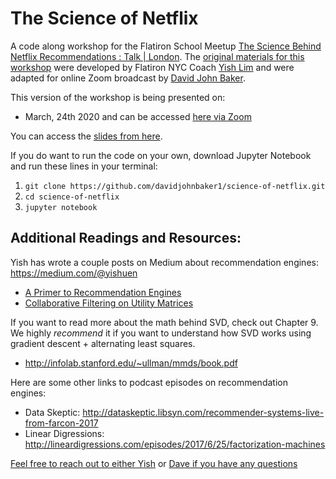 # The Science of Netflix

A code along workshop for the Flatiron School Meetup [The Science Behind Netflix Recommendations : Talk | London](https://www.eventbrite.com/e/virtual-the-science-behind-netflix-recommendations-talk-london-tickets-96698721479).
The [original materials for this workshop](https://github.com/yishuen/meetup-movie-recommender) were developed by Flatiron NYC Coach [Yish Lim](https://www.linkedin.com/in/yishuen-lim/) and were adapted for online Zoom broadcast by [David John Baker](https://github.com/davidjohnbaker1/science-of-netflix).

This version of the workshop is being presented on:

* March, 24th 2020 and can be accessed [here via Zoom](https://wework.zoom.com/j/227461308) 

You can access the [slides from here]().

If you do want to run the code on your own, download Jupyter Notebook and run these lines in your terminal:

 1. `git clone https://github.com/davidjohnbaker1/science-of-netflix.git`
 2. `cd science-of-netflix`
 3. `jupyter notebook`


## Additional Readings and Resources:

Yish has wrote a couple posts on Medium about recommendation engines: https://medium.com/@yishuen
- [A Primer to Recommendation Engines](https://towardsdatascience.com/a-primer-to-recommendation-engines-49bd12ed849f)
- [Collaborative Filtering on Utility Matrices](https://towardsdatascience.com/math-for-data-science-collaborative-filtering-on-utility-matrices-e62fa9badaab)

If you want to read more about the math behind SVD, check out Chapter 9. We highly *recommend* it if you want to understand how SVD works using gradient descent + alternating least squares.
- http://infolab.stanford.edu/~ullman/mmds/book.pdf

Here are some other links to podcast episodes on recommendation engines:
- Data Skeptic: http://dataskeptic.libsyn.com/recommender-systems-live-from-farcon-2017
- Linear Digressions: http://lineardigressions.com/episodes/2017/6/25/factorization-machines

[Feel free to reach out to either Yish](https://www.linkedin.com/in/yishuen-lim/) or [Dave if you have any questions](https://www.linkedin.com/in/david-john-baker-phd/) 


